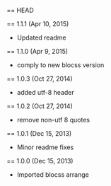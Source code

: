 == HEAD

== 1.1.1 (Apr 10, 2015)

* Updated readme

== 1.1.0 (Apr 9, 2015)

* comply to new blocss version

== 1.0.3 (Oct 27, 2014)

* added utf-8 header

== 1.0.2 (Oct 27, 2014)

* remove non-utf 8 quotes

== 1.0.1 (Dec 15, 2013)

* Minor readme fixes

== 1.0.0 (Dec 15, 2013)

* Imported blocss arrange